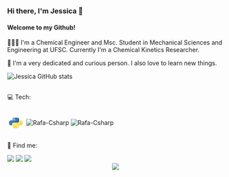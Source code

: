### Hi there, I'm Jessica 👋

#### Welcome to my Github! 


👩🏼‍🔬 I'm a Chemical Engineer and Msc. Student in Mechanical Sciences and Engineering at UFSC. Currently I'm a Chemical Kinetics Researcher. 

📝 I'm a very dedicated and curious person. I also love to learn new things.




![Jessica GitHub stats](https://github-readme-stats.vercel.app/api?username=jessrbl&show_icons=true&theme=dracula&count_private=true)

<!--
**jessrbl/jessrbl** is a ✨ _special_ ✨ repository because its `README.md` (this file) appears on your GitHub profile.

Here are some ideas to get you started:

- 🔭 I’m a chemical engineer
- 🌱 I’m currently learning ...
- 👯 I’m looking to collaborate on ...
- 🤔 I’m looking for help with ...
- 💬 Ask me about ...
- 📫 How to reach me: ...
- 😄 Pronouns: ...
- ⚡ Fun fact: ...
-->

 ##
 💻 Tech:
<div style="display: inline_block"><br>
  <img align="center" alt="Rafa-Python" height="30" width="40" src="https://raw.githubusercontent.com/devicons/devicon/master/icons/python/python-original.svg">
  <img align="center" alt="Rafa-Csharp" height="30" width="40" src="https://cdn.jsdelivr.net/gh/devicons/devicon/icons/latex/latex-original.svg">
  <img align="center" alt="Rafa-Csharp" height="30" width="40" src="https://cdn.jsdelivr.net/gh/devicons/devicon/icons/matlab/matlab-original.svg"> 
</div>



            
          

##
🔎 Find me:

<div> 
   <a href="https://instagram.com/jessrbl" target="_blank"><img src="https://img.shields.io/badge/-Instagram-%23E4405F?style=for-the-badge&logo=instagram&logoColor=white" target="_blank"></a>
 	  <a href = "mailto:jessicafernanda.rebelo@gmail.com"><img src="https://img.shields.io/badge/-Gmail-%23333?style=for-the-badge&logo=gmail&logoColor=white" target="_blank"></a>
  <a href="https://www.linkedin.com/in/jéssica-fernanda-rebelo-63b442135/" target="_blank"><img src="https://img.shields.io/badge/-LinkedIn-%230077B5?style=for-the-badge&logo=linkedin&logoColor=white" target="_blank"></a> 
  
</div>


<div align="center">
<img src="![download20230804152623]([https://github.com/jessrbl/jessrbl/assets/69112331/182e785b-5575-44f5-8705-8648baa86ebb](https://github.com/jessrbl/jessrbl/assets/69112331/182e785b-5575-44f5-8705-8648baa86ebb)https://github.com/jessrbl/jessrbl/assets/69112331/182e785b-5575-44f5-8705-8648baa86ebb)
" width="300px" />
</div>


